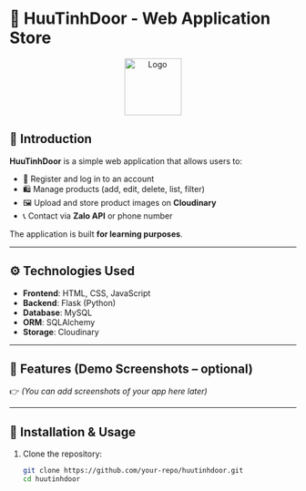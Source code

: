 # 🏪 HuuTinhDoor - Web Application Store  

<p align="center">
  <img src="https://img.icons8.com/color/96/000000/shop.png" width="100" alt="Logo"/>
</p>

## 📖 Introduction  
**HuuTinhDoor** is a simple web application that allows users to:  
- 👤 Register and log in to an account  
- 🛍 Manage products (add, edit, delete, list, filter)  
- 🖼 Upload and store product images on **Cloudinary**  
- 📞 Contact via **Zalo API** or phone number  

The application is built **for learning purposes**.  

---

## ⚙️ Technologies Used  
- **Frontend**: HTML, CSS, JavaScript  
- **Backend**: Flask (Python)  
- **Database**: MySQL  
- **ORM**: SQLAlchemy  
- **Storage**: Cloudinary  

---

## 🚀 Features (Demo Screenshots – optional)  
👉 *(You can add screenshots of your app here later)*  

---

## 📌 Installation & Usage  
1. Clone the repository:  
   ```bash
   git clone https://github.com/your-repo/huutinhdoor.git
   cd huutinhdoor
